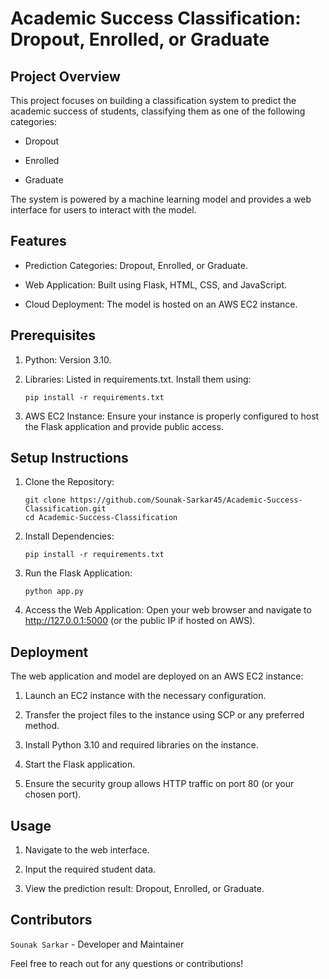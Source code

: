 # Academic Success Classification: Dropout, Enrolled, or Graduate


## Project Overview

This project focuses on building a classification system to predict the academic success of students, classifying them as one of the following categories:

- Dropout

- Enrolled

- Graduate

The system is powered by a machine learning model and provides a web interface for users to interact with the model.


## Features

- Prediction Categories: Dropout, Enrolled, or Graduate.

- Web Application: Built using Flask, HTML, CSS, and JavaScript.

- Cloud Deployment: The model is hosted on an AWS EC2 instance.


## Prerequisites

1. Python: Version 3.10.

2. Libraries: Listed in requirements.txt. Install them using:

   ```
   pip install -r requirements.txt
   ```

3. AWS EC2 Instance: Ensure your instance is properly configured to host the Flask application and provide public access.


## Setup Instructions

1. Clone the Repository:

   ```
   git clone https://github.com/Sounak-Sarkar45/Academic-Success-Classification.git
   cd Academic-Success-Classification
   ```
   
2. Install Dependencies:

   ```
   pip install -r requirements.txt
   ```

3. Run the Flask Application:

   ```
   python app.py
   ```
   
4. Access the Web Application: Open your web browser and navigate to http://127.0.0.1:5000 (or the public IP if hosted on AWS).


## Deployment

The web application and model are deployed on an AWS EC2 instance:

1. Launch an EC2 instance with the necessary configuration.

2. Transfer the project files to the instance using SCP or any preferred method.

3. Install Python 3.10 and required libraries on the instance.

4. Start the Flask application.

5. Ensure the security group allows HTTP traffic on port 80 (or your chosen port).


## Usage

1. Navigate to the web interface.

2. Input the required student data.

3. View the prediction result: Dropout, Enrolled, or Graduate.


## Contributors

```Sounak Sarkar``` - Developer and Maintainer

Feel free to reach out for any questions or contributions!
